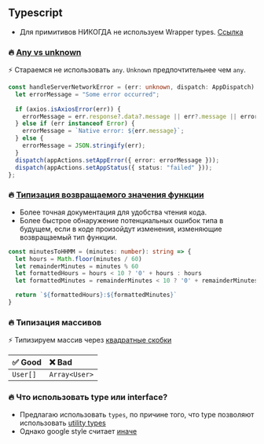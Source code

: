 ## Typescript

* Для примитивов НИКОГДА не используем Wrapper types. [Ссылка](https://google.github.io/styleguide/tsguide.html#wrapper-types)

### 🔥 [Any vs unknown](https://google.github.io/styleguide/tsguide.html#any-unknown)
⚡ Стараемся не использовать `any`. `Unknown` предпочтительнее чем `any`.
```ts showLineNumbers /err: unknown/
const handleServerNetworkError = (err: unknown, dispatch: AppDispatch):void => {
  let errorMessage = "Some error occurred";
	
  if (axios.isAxiosError(err)) {
    errorMessage = err.response?.data?.message || err?.message || errorMessage;
  } else if (err instanceof Error) {
    errorMessage = `Native error: ${err.message}`;
  } else {
    errorMessage = JSON.stringify(err);
  }
  dispatch(appActions.setAppError({ error: errorMessage }));
  dispatch(appActions.setAppStatus({ status: "failed" }));
};
```

### 🔥 [Типизация возвращаемого значения функции](https://google.github.io/styleguide/tsguide.html#return-types)
* Более точная документация для удобства чтения кода.
* Более быстрое обнаружение потенциальных ошибок типа в будущем, если в коде произойдут изменения, изменяющие возвращаемый тип функции.

```ts showLineNumbers /string/
const minutesToHHMM = (minutes: number): string => {
  let hours = Math.floor(minutes / 60)
  let remainderMinutes = minutes % 60
  let formattedHours = hours < 10 ? '0' + hours : hours
  let formattedMinutes = remainderMinutes < 10 ? '0' + remainderMinutes : remainderMinutes

  return `${formattedHours}:${formattedMinutes}`
}
```


### 🔥 Типизация массивов
⚡ Типизируем массив через [квадратные скобки](https://google.github.io/styleguide/tsguide.html#arrayt-type)

| ✅ Good   | ❌ Bad         |
|:---------|:--------------|
| `User[]` | `Array<User>` |


### 🔥 Что использовать type или interface?
* Предлагаю использовать `types`, по причине того, что type позволяют использовать [utility types](https://www.typescriptlang.org/docs/handbook/utility-types.html)
* Однако google style считает [иначе](https://google.github.io/styleguide/tsguide.html#interfaces-vs-type-aliases)
